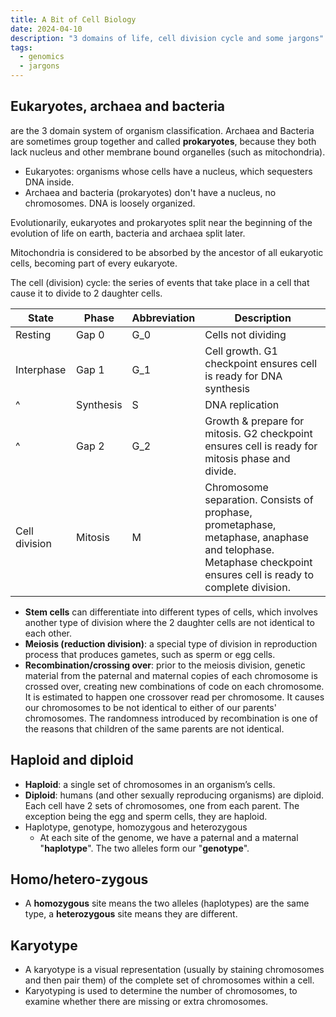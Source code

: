 ```yaml
---
title: A Bit of Cell Biology
date: 2024-04-10
description: "3 domains of life, cell division cycle and some jargons"
tags:
  - genomics
  - jargons
---
```


Eukaryotes, archaea and bacteria
----
are the 3 domain system of organism classification. Archaea and Bacteria are sometimes group together and called **prokaryotes**, because they both lack nucleus and other membrane bound organelles (such as mitochondria).

- Eukaryotes: organisms whose cells have a nucleus, which sequesters DNA inside.
- Archaea and bacteria (prokaryotes) don't have a nucleus, no chromosomes. DNA is loosely organized.

Evolutionarily, eukaryotes and prokaryotes split near the beginning of the evolution of life on earth, bacteria and archaea split later.

Mitochondria is considered to be absorbed by the ancestor of all eukaryotic cells, becoming part of every eukaryote.

The cell (division) cycle: the series of events that take place in a cell that cause it to divide to 2 daughter cells.

| State         | Phase     | Abbreviation | Description                                                                                                                                                    |
| ------------- | --------- | ------------ | -------------------------------------------------------------------------------------------------------------------------------------------------------------- |
| Resting       | Gap 0     | G_0          | Cells not dividing                                                                                                                                             |
| Interphase    | Gap 1     | G_1          | Cell growth. G1 checkpoint ensures cell is ready for DNA synthesis                                                                                             |
| ^             | Synthesis | S            | DNA replication                                                                                                                                                |
| ^             | Gap 2     | G_2          | Growth & prepare for mitosis. G2 checkpoint ensures cell is ready for mitosis phase and divide.                                                                |
| Cell division | Mitosis   | M            | Chromosome separation. Consists of prophase, prometaphase, metaphase, anaphase and telophase. Metaphase checkpoint ensures cell is ready to complete division. |

- **Stem cells** can differentiate into different types of cells, which involves another type of division where the 2 daughter cells are not identical to each other.
- **Meiosis (reduction division)**:  a special type of division in reproduction process that produces gametes, such as sperm or egg cells. 
- **Recombination/crossing over**: prior to the meiosis division, genetic material from the paternal and maternal copies of each chromosome is crossed over, creating new combinations of code on each chromosome. It is estimated to happen one crossover read per chromosome. It causes our chromosomes to be not identical to either of our parents' chromosomes. The randomness introduced by recombination is one of the reasons that children of the same parents are not identical.

Haploid and diploid
----
  - **Haploid**: a single set of chromosomes in an organism’s cells. 
  - **Diploid**: humans (and other sexually reproducing organisms) are diploid. Each cell have 2 sets of chromosomes, one from each parent. The exception being the egg and sperm cells, they are haploid.
- Haplotype, genotype, homozygous and heterozygous
  - At each site of the genome, we have a paternal and a maternal "**haplotype**". The two alleles form our "**genotype**".
  
Homo/hetero-zygous
----
  - A **homozygous** site means the two alleles (haplotypes) are the same type, a **heterozygous** site means they are different.
  
Karyotype
----
  - A karyotype is a visual representation (usually by staining chromosomes and then pair them) of the complete set of chromosomes within a cell.
  - Karyotyping is used to determine the number of chromosomes, to examine whether there are missing or extra chromosomes. 
